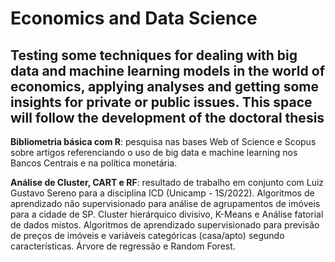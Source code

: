 # Economics and Data Science

## **Testing some techniques for dealing with big data and machine learning models in the world of economics, applying analyses and getting some insights for private or public issues. This space will follow the development of the doctoral thesis** 

**Bibliometria básica com R**: pesquisa nas bases Web of Science e Scopus sobre artigos referenciando o uso de big data e machine learning nos Bancos Centrais e na política monetária.

**Análise de Cluster, CART e RF**: resultado de trabalho em conjunto com Luiz Gustavo Sereno para a disciplina ICD (Unicamp - 1S/2022). Algoritmos de aprendizado não supervisionado para análise de agrupamentos de imóveis para a cidade de SP. Cluster hierárquico divisivo, K-Means e Análise fatorial de dados mistos. Algoritmos de aprendizado supervisionado para previsão de preços de imóveis e variáveis categóricas (casa/apto) segundo características. Árvore de regressão e Random Forest. 
